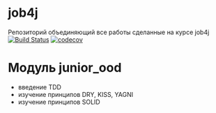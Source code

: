 # job4j
Репозиторий объединяющий все работы сделанные на курсе job4j
[![Build Status](https://www.travis-ci.com/stGOST/job4j.svg?branch=master)](https://www.travis-ci.com/stGOST/job4j)
[![codecov](https://codecov.io/gh/stGOST/job4j/branch/master/graph/badge.svg?token=J00S19M9SK)](https://codecov.io/gh/stGOST/job4j)

# Модуль junior_ood
- введение TDD
- изучение принципов DRY, KISS, YAGNI
- изучение принципов SOLID 
